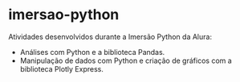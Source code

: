 # imersao-python

Atividades desenvolvidos durante a Imersão Python da Alura:
* Análises com Python e a biblioteca Pandas.
* Manipulação de dados com Python e criação de gráficos com a biblioteca Plotly Express.
